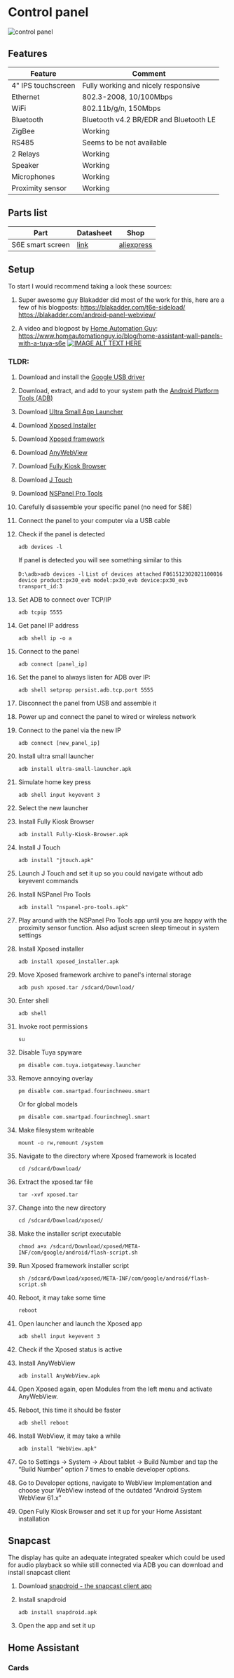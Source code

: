 # Control panel

![control panel](/units/control_panel/assets/2022-4-6-inch-Tuya-Smart-Home-Multi-functional-Touch-Screen-Control-Panel-Gateway-Light-Switch.jpg)

## Features

| Feature            | Comment                                |
| ------------------ | -------------------------------------- |
| 4" IPS touchscreen | Fully working and nicely responsive    |
| Ethernet           | 802.3-2008, 10/100Mbps                 |
| WiFi               | 802.11b/g/n, 150Mbps                   |
| Bluetooth          | Bluetooth v4.2 BR/EDR and Bluetooth LE |
| ZigBee             | Working                                |
| RS485              | Seems to be not available              |
| 2 Relays           | Working                                |
| Speaker            | Working                                |
| Microphones        | Working                                |
| Proximity sensor   | Working                                |

## Parts list

| Part             | Datasheet                                                                    | Shop                                                                |
| ---------------- | ---------------------------------------------------------------------------- | ------------------------------------------------------------------- |
| S6E smart screen | [link](/units/control_panel/docs/S6E_4_Smart_Control_Panel_in-wall_SPEC.pdf) | [aliexpress](https://www.aliexpress.com/item/1005004767029653.html) |

## Setup

To start I would recommend taking a look these sources:

1. Super awesome guy Blakadder did most of the work for this, here are a few of his blogposts:
   https://blakadder.com/t6e-sideload/
   https://blakadder.com/android-panel-webview/

2. A video and blogpost by [Home Automation Guy](https://www.youtube.com/@HomeAutomationGuy):
   https://www.homeautomationguy.io/blog/home-assistant-wall-panels-with-a-tuya-s6e
   [![IMAGE ALT TEXT HERE](https://img.youtube.com/vi/EuVUarY-Bh0/0.jpg)](https://www.youtube.com/watch?v=EuVUarY-Bh0 "Video")

### TLDR:

1. Download and install the [Google USB driver](https://developer.android.com/studio/run/win-usb)
2. Download, extract, and add to your system path the [Android Platform Tools (ADB)](https://dl.google.com/android/repository/platform-tools-latest-windows.zip)
3. Download [Ultra Small App Launcher](https://blakadder.com/assets/files/ultra-small-launcher.apk)
4. Download [Xposed Installer](https://www.apkmirror.com/apk/rovo89/xposed-installer/xposed-installer-3-1-5-release/xposed-installer-3-1-5-android-apk-download/)
5. Download [Xposed framework](https://blakadder.com/assets/files/xposed-v90-sdk27-arm64-beta3.tar)
6. Download [AnyWebView](https://github.com/neoblackxt/AnyWebView/releases/)
7. Download [Fully Kiosk Browser](https://www.fully-kiosk.com/files/2024/05/Fully-Kiosk-Browser-v1.55.3.apk)
8. Download [J Touch](https://apkpure.com/j-touch/com.bs.smarttouch.gp/downloading)
9. Download [NSPanel Pro Tools](https://github.com/seaky/nspanel_pro_tools_apk/releases/download/v2.2.2/nspanel-pro-tools-2.2.2-release.apk)
10. Carefully disassemble your specific panel (no need for S8E)
11. Connect the panel to your computer via a USB cable
12. Check if the panel is detected

    `adb devices -l`

    If panel is detected you will see something similar to this

    `D:\adb>adb devices -l`
    `List of devices attached`
    `F061512302021100016 device product:px30_evb model:px30_evb device:px30_evb transport_id:3`

13. Set ADB to connect over TCP/IP

    `adb tcpip 5555`

14. Get panel IP address

    `adb shell ip -o a`

15. Connect to the panel

    `adb connect [panel_ip]`

16. Set the panel to always listen for ADB over IP:

    `adb shell setprop persist.adb.tcp.port 5555`

17. Disconnect the panel from USB and assemble it
18. Power up and connect the panel to wired or wireless network
19. Connect to the panel via the new IP

    `adb connect [new_panel_ip]`

20. Install ultra small launcher

    `adb install ultra-small-launcher.apk`

21. Simulate home key press

    `adb shell input keyevent 3`

22. Select the new launcher
23. Install Fully Kiosk Browser

    `adb install Fully-Kiosk-Browser.apk`

24. Install J Touch

    `adb install "jtouch.apk"`

25. Launch J Touch and set it up so you could navigate without adb keyevent commands
26. Install NSPanel Pro Tools

    `adb install "nspanel-pro-tools.apk"`

27. Play around with the NSPanel Pro Tools app until you are happy with the proximity sensor function. Also adjust screen sleep timeout in system settings
28. Install Xposed installer

    `adb install xposed_installer.apk`

29. Move Xposed framework archive to panel's internal storage

    `adb push xposed.tar /sdcard/Download/`

30. Enter shell

    `adb shell`

31. Invoke root permissions

    `su`

32. Disable Tuya spyware

    `pm disable com.tuya.iotgateway.launcher`

33. Remove annoying overlay

    `pm disable com.smartpad.fourinchneeu.smart`

    Or for global models

    `pm disable com.smartpad.fourinchnegl.smart`

34. Make filesystem writeable

    `mount -o rw,remount /system`

35. Navigate to the directory where Xposed framework is located

    `cd /sdcard/Download/`

36. Extract the xposed.tar file

    `tar -xvf xposed.tar`

37. Change into the new directory

    `cd /sdcard/Download/xposed/`

38. Make the installer script executable

    `chmod a+x /sdcard/Download/xposed/META-INF/com/google/android/flash-script.sh`

39. Run Xposed framework installer script

    `sh /sdcard/Download/xposed/META-INF/com/google/android/flash-script.sh`

40. Reboot, it may take some time

    `reboot`

41. Open launcher and launch the Xposed app

    `adb shell input keyevent 3`

42. Check if the Xposed status is active
43. Install AnyWebView

    `adb install AnyWebView.apk`

44. Open Xposed again, open Modules from the left menu and activate AnyWebView.
45. Reboot, this time it should be faster

    `adb shell reboot`

46. Install WebView, it may take a while

    `adb install "WebView.apk"`

47. Go to Settings -> System -> About tablet -> Build Number and tap the “Build Number” option 7 times to enable developer options.
48. Go to Developer options, navigate to WebView Implementation and choose your WebView instead of the outdated “Android System WebView 61.x”
49. Open Fully Kiosk Browser and set it up for your Home Assistant installation

## Snapcast

The display has quite an adequate integrated speaker which could be used for audio playback so while still connected via ADB you can download and install snapcast client

1. Download [snapdroid - the snapcast client app](https://github.com/badaix/snapdroid/releases)

2. Install snapdroid

   `adb install snapdroid.apk`

3. Open the app and set it up

## Home Assistant

### Cards
